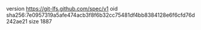 version https://git-lfs.github.com/spec/v1
oid sha256:7e0957319a5afe474acb3f8f6b32cc75481df4bb8384128e6f6cfd76d242ae21
size 1887
